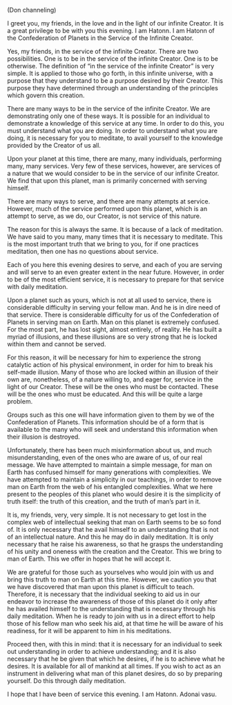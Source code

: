 <p class="channel-type">(Don channeling)</p>
<p>I greet you, my friends, in the love and in the light of our infinite Creator. It is a great privilege to be with you this evening. I am Hatonn. I am Hatonn of the Confederation of Planets in the Service of the Infinite Creator.</p>
<p>Yes, my friends, in the service of the infinite Creator. There are two possibilities. One is to be in the service of the infinite Creator. One is to be otherwise. The definition of “in the service of the infinite Creator” is very simple. It is applied to those who go forth, in this infinite universe, with a purpose that they understand to be a purpose desired by their Creator. This purpose they have determined through an understanding of the principles which govern this creation.</p>
<p>There are many ways to be in the service of the infinite Creator. We are demonstrating only one of these ways. It is possible for an individual to demonstrate a knowledge of this service at any time. In order to do this, you must understand what you are doing. In order to understand what you are doing, it is necessary for you to meditate, to avail yourself to the knowledge provided by the Creator of us all.</p>
<p>Upon your planet at this time, there are many, many individuals, performing many, many services. Very few of these services, however, are services of a nature that we would consider to be in the service of our infinite Creator. We find that upon this planet, man is primarily concerned with serving himself.</p>
<p>There are many ways to serve, and there are many attempts at service. However, much of the service performed upon this planet, which is an attempt to serve, as we do, our Creator, is not service of this nature.</p>
<p>The reason for this is always the same. It is because of a lack of meditation. We have said to you many, many times that it is necessary to meditate. This is the most important truth that we bring to you, for if one practices meditation, then one has no questions about service.</p>
<p>Each of you here this evening desires to serve, and each of you are serving and will serve to an even greater extent in the near future. However, in order to be of the most efficient service, it is necessary to prepare for that service with daily meditation.</p>
<p>Upon a planet such as yours, which is not at all used to service, there is considerable difficulty in serving your fellow man. And he is in dire need of that service. There is considerable difficulty for us of the Confederation of Planets in serving man on Earth. Man on this planet is extremely confused. For the most part, he has lost sight, almost entirely, of reality. He has built a myriad of illusions, and these illusions are so very strong that he is locked within them and cannot be served.</p>
<p>For this reason, it will be necessary for him to experience the strong catalytic action of his physical environment, in order for him to break his self-made illusion. Many of those who are locked within an illusion of their own are, nonetheless, of a nature willing to, and eager for, service in the light of our Creator. These will be the ones who must be contacted. These will be the ones who must be educated. And this will be quite a large problem.</p>
<p>Groups such as this one will have information given to them by we of the Confederation of Planets. This information should be of a form that is available to the many who will seek and understand this information when their illusion is destroyed.</p>
<p>Unfortunately, there has been much misinformation about us, and much misunderstanding, even of the ones who are aware of us, of our real message. We have attempted to maintain a simple message, for man on Earth has confused himself for many generations with complexities. We have attempted to maintain a simplicity in our teachings, in order to remove man on Earth from the web of his entangled complexities. What we here present to the peoples of this planet who would desire it is the simplicity of truth itself: the truth of this creation, and the truth of man’s part in it.</p>
<p>It is, my friends, very, very simple. It is not necessary to get lost in the complex web of intellectual seeking that man on Earth seems to be so fond of. It is only necessary that he avail himself to an understanding that is not of an intellectual nature. And this he may do in daily meditation. It is only necessary that he raise his awareness, so that he grasps the understanding of his unity and oneness with the creation and the Creator. This we bring to man of Earth. This we offer in hopes that he will accept it.</p>
<p>We are grateful for those such as yourselves who would join with us and bring this truth to man on Earth at this time. However, we caution you that we have discovered that man upon this planet is difficult to teach. Therefore, it is necessary that the individual seeking to aid us in our endeavor to increase the awareness of those of this planet do it only after he has availed himself to the understanding that is necessary through his daily meditation. When he is ready to join with us in a direct effort to help those of his fellow man who seek his aid, at that time he will be aware of his readiness, for it will be apparent to him in his meditations.</p>
<p>Proceed then, with this in mind: that it is necessary for an individual to seek out understanding in order to achieve understanding; and it is also necessary that he be given that which he desires, if he is to achieve what he desires. It is available for all of mankind at all times. If you wish to act as an instrument in delivering what man of this planet desires, do so by preparing yourself. Do this through daily meditation.</p>
<p>I hope that I have been of service this evening. I am Hatonn. Adonai vasu.</p>